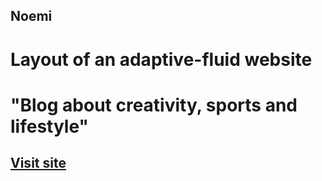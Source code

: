 ## Noemi
# Layout of an adaptive-fluid website
# "Blog about creativity, sports and lifestyle"
## [Visit site](senselessobsessed.github.io/Noemi/)
